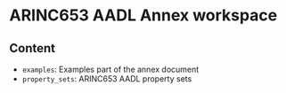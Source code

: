 # ARINC653 AADL Annex workspace

## Content

* `examples`: Examples part of the annex document
* `property_sets`: ARINC653 AADL property sets
